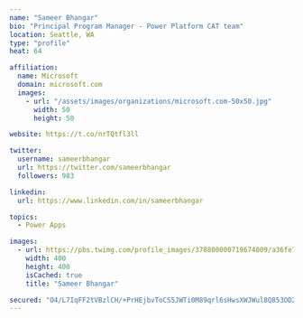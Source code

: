 ```yaml
---
name: "Sameer Bhangar"
bio: "Principal Program Manager - Power Platform CAT team"
location: Seattle, WA
type: "profile"
heat: 64

affiliation:
  name: Microsoft
  domain: microsoft.com
  images:
    - url: "/assets/images/organizations/microsoft.com-50x50.jpg"
      width: 50
      height: 50

website: https://t.co/nrTQtfl3ll

twitter:
  username: sameerbhangar
  url: https://twitter.com/sameerbhangar
  followers: 983

linkedin:
  url: https://www.linkedin.com/in/sameerbhangar

topics:
  - Power Apps

images:
  - url: https://pbs.twimg.com/profile_images/378800000719674009/a36fe7ddfab1778b76e5793772e43798_400x400.jpeg
    width: 400
    height: 400
    isCached: true
    title: "Sameer Bhangar"

secured: "O4/L7IqFF2tVBzlCH/+PrHEjbvToCS5JWTi0M89qrl6sHwsXWJWul8Q853OD2a9FTdMiPdjPYDUK3YkDazcVwt4xSiqU9Wu+yXXjXblancjJo19IU+3XFwz8odoBjocED4hbXEqylvaB7f5t/QfN6N2bYzDVpEYQdwDM60ZebD2vbqRWxdyAsUIevGGKCOetloRF3pR8xJSy47Lgu4C3E+Qe0Tp0WrkhRlB0Te85sVbxGEGmTmd9UORWtyy/kWgM1Xke9PCFK9FdlAqAvIhUdw26+2YNzgwQc0cHWGwAayAT3bcPMfdX7vCpdcVRIZQlarV2tYyMwKMzOc7yyrRtpJcJBU3dXO/lU+q+5Imy6RhGikBr2jcL/9WlpexbgtuivFXVmkOeZ3pB7mz9dbzPyw==;Ea8ShdaUheXK88H0BPqeNA=="
---
```


